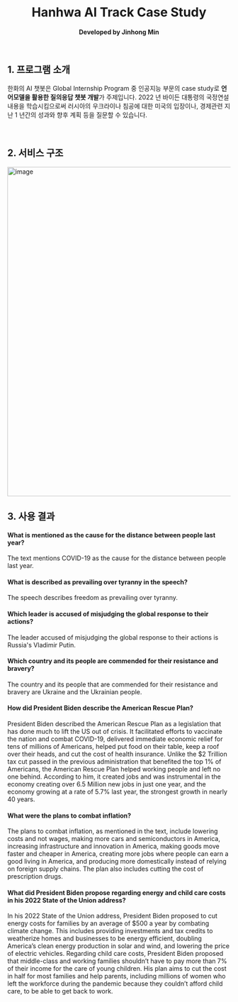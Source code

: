 <div align="center">
	<h1>Hanhwa AI Track Case Study</h1>
	<p>
		<b>Developed by Jinhong Min</b>
	</p>
	<br>
</div>

## 1. 프로그램 소개

한화의 AI 챗봇은 Global Internship Program 중 인공지능 부문의 case study로 **언어모델을 활용한 질의응답 챗봇 개발**가 주제입니다.
2022 년 바이든 대통령의 국정연설 내용을 학습시킴으로써 러시아의 우크라이나 침공에 대한 미국의 입장이나, 경제관련 지난 1 년간의 성과와 향후 계획 등을 질문할 수 있습니다.

<br />

## 2. 서비스 구조

<img width="743" alt="image" src="https://github.com/jinhongee/hanwha-ai-chatbot/assets/77202712/951d8a13-25cd-4dc4-b63b-3e6d57f17df7">

<br />

## 3. 사용 결과

#### What is mentioned as the cause for the distance between people last year?

The text mentions COVID-19 as the cause for the distance between people last year.

#### What is described as prevailing over tyranny in the speech?

The speech describes freedom as prevailing over tyranny.

#### Which leader is accused of misjudging the global response to their actions?

The leader accused of misjudging the global response to their actions is Russia's Vladimir Putin.

#### Which country and its people are commended for their resistance and bravery?

The country and its people that are commended for their resistance and bravery are Ukraine and the Ukrainian people.

#### How did President Biden describe the American Rescue Plan?

President Biden described the American Rescue Plan as a legislation that has done much to lift the US out of crisis. It facilitated efforts to vaccinate the nation and combat COVID-19, delivered immediate economic relief for tens of millions of Americans, helped put food on their table, keep a roof over their heads, and cut the cost of health insurance. Unlike the $2 Trillion tax cut passed in the previous administration that benefited the top 1% of Americans, the American Rescue Plan helped working people and left no one behind. According to him, it created jobs and was instrumental in the economy creating over 6.5 Million new jobs in just one year, and the economy growing at a rate of 5.7% last year, the strongest growth in nearly 40 years.

#### What were the plans to combat inflation?

The plans to combat inflation, as mentioned in the text, include lowering costs and not wages, making more cars and semiconductors in America, increasing infrastructure and innovation in America, making goods move faster and cheaper in America, creating more jobs where people can earn a good living in America, and producing more domestically instead of relying on foreign supply chains. The plan also includes cutting the cost of prescription drugs.

#### What did President Biden propose regarding energy and child care costs in his 2022 State of the Union address?

In his 2022 State of the Union address, President Biden proposed to cut energy costs for families by an average of $500 a year by combating climate change. This includes providing investments and tax credits to weatherize homes and businesses to be energy efficient, doubling America’s clean energy production in solar and wind, and lowering the price of electric vehicles.
Regarding child care costs, President Biden proposed that middle-class and working families shouldn’t have to pay more than 7% of their income for the care of young children. His plan aims to cut the cost in half for most families and help parents, including millions of women who left the workforce during the pandemic because they couldn’t afford child care, to be able to get back to work.


<br />
